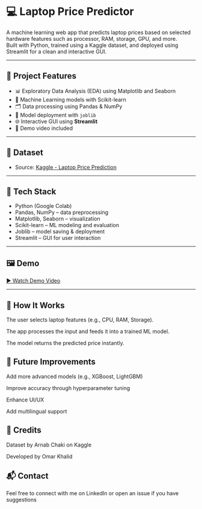 # 💻 Laptop Price Predictor

A machine learning web app that predicts laptop prices based on selected hardware features such as processor, RAM, storage, GPU, and more.  
Built with Python, trained using a Kaggle dataset, and deployed using Streamlit for a clean and interactive GUI.

---

## 🎯 Project Features

- 📊 Exploratory Data Analysis (EDA) using Matplotlib and Seaborn
- 🧠 Machine Learning models with Scikit-learn
- 🗂️ Data processing using Pandas & NumPy
- 💾 Model deployment with `joblib`
- 🌐 Interactive GUI using **Streamlit**
- 🎥 Demo video included

---

## 🔗 Dataset

- Source: [Kaggle - Laptop Price Prediction](https://www.kaggle.com/datasets/arnabchaki/laptop-price-prediction)

---

## 🧰 Tech Stack

- Python (Google Colab)
- Pandas, NumPy – data preprocessing
- Matplotlib, Seaborn – visualization
- Scikit-learn – ML modeling and evaluation
- Joblib – model saving & deployment
- Streamlit – GUI for user interaction

---

## 🖼️ Demo

[▶️ Watch Demo Video](Demo.mp4)

---


## 🧠 How It Works
The user selects laptop features (e.g., CPU, RAM, Storage).

The app processes the input and feeds it into a trained ML model.

The model returns the predicted price instantly.

## 🔮 Future Improvements
Add more advanced models (e.g., XGBoost, LightGBM)

Improve accuracy through hyperparameter tuning

Enhance UI/UX

Add multilingual support

## 🤝 Credits
Dataset by Arnab Chaki on Kaggle

Developed by Omar Khalid

## 📬 Contact
Feel free to connect with me on LinkedIn or open an issue if you have suggestions

